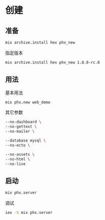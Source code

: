# 创建

## 准备

```sh
mix archive.install hex phx_new
```

指定版本

```sh
mix archive.install hex phx_new 1.8.0-rc.0
```

## 用法

基本用法

```sh
mix phx.new web_demo
```

其它参数

```sh
--no-dashboard \
--no-gettext \
--no-mailer \

--database mysql \
--no-ecto \

--no-assets \
--no-html \
--no-live
```

## 启动

```sh
mix phx.server
```

调试

```sh
iex -S mix phx.server
```

